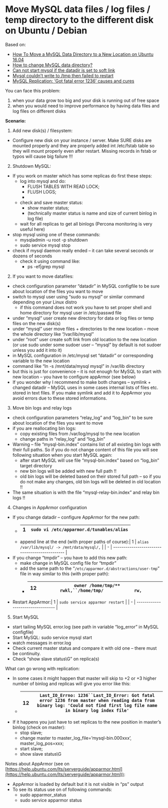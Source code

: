 # Move MySQL data files / log files / temp directory to the different disk on Ubuntu / Debian


Based on:

* [How To Move a MySQL Data Directory to a New Location on Ubuntu 16.04](https://www.digitalocean.com/community/tutorials/how-to-move-a-mysql-data-directory-to-a-new-location-on-ubuntu-16-04)
* [How to change MySQL data directory?](https://stackoverflow.com/questions/1795176/how-to-change-mysql-data-directory)
* [Can not start mysql if the datadir is set to soft link](https://stackoverflow.com/questions/22684791/can-not-start-mysql-if-the-datadir-is-set-to-soft-link)
* [Mysql couldn’t write to /tmp then failed to restart](https://askubuntu.com/questions/442536/mysql-couldnt-write-to-tmp-then-failed-to-restart/557531)
* [MySQL Replication: ‘Got fatal error 1236’ causes and cures](https://www.percona.com/blog/2014/10/08/mysql-replication-got-fatal-error-1236-causes-and-cures/)

You can face this problem:

1. when your data grow too big and your disk is running out of free space
2. when you would need to improve performance by having data files and log files on different disks

**Scenario:**

1. Add new disk(s) / filesystem:

* Configure new disk on your instance / server. Make SURE disks are mounted properly and they are properly added int /etc/fstab table so they will mount properly even after restart. Missing records in fstab or typos will cause big failure !!!

2. Shutdown MySQL:

* If you work on master which has some replicas do first these steps:
  * log into mysql and do:
    * FLUSH TABLES WITH READ LOCK;
    * FLUSH LOGS;
    * 
  * check and save master status:
    * show master status;
    * (technically master status is name and size of current binlog in log file)
  * wait for all replicas to get all binlogs (Percona monitoring is very useful here)
* stop mysql using one of these commands:
  * mysqladmin -u root -p shutdown
  * sudo service mysql stop
* check if mysql daemon really ended – it can take several seconds or dozens of seconds
  * check it using command like:
    * ps -ef|grep mysql

2. If you want to move datafiles:

* check configuration parameter “datadir” in MySQL configfile to be sure about location of the files you want to move
* switch to mysql user using “sudo su mysql” or similar command depending on your Linux distro
  * if this command does not work you have to set proper shell and home directory for mysql user in /etc/passwd file
* under “mysql” user create new directory for data or log files or temp files on the new disk(s)
* under “mysql” user move files + directories to the new location – move the whole directory like “/var/lib/mysql”
* under “root” user create soft link from old location to the new location (or use sudo under some sudoer user – “mysql” by default is not sudoer unless you add it into it)
* in MySQL configuration in /etc/mysql set “datadir” or corresponding variable to the new location
* command like “ln -s /mnt/data/mysql mysql” in /var/lib directory
* but this is just for convenience – it is not enough for MySQL to start with new location – you have to configure appArmor (see below)
* If you wonder why I recommend to make both changes – symlink + changed datadir – MySQL uses in some cases internal lists of files etc. stored in text files. If you make symlink and add it to AppArmor you avoid errors due to these stored informations.

3. Move bin logs and relay logs

* check configuration parameters “relay_log” and “log_bin” to be sure about location of the files you want to move
* if you are reallocating bin logs:
  * copy existing files from /var/log/mysql to the new location
  * change paths in “relay_log” and “log_bin”
* Warning – file “mysql-bin.index” contains list of all existing bin logs with their full paths. So if you do not change content of this file you will see following situation when you start MySQL again:
  * after start MySQL will use file “mysql-bin.index” based on “log_bin” target directory
  * new bin logs will be added with new full path !!
  * old bin logs will be deleted based on their stored full path – so if you do not make any changes, old bin logs will be deleted in old location !!
* The same situation is with the file “mysql-relay-bin.index” and relay bin logs !!

4. Changes in AppArmor configuration

* If you change datadir – configure AppArmor for the new path:
  * | 1 | `sudo vi /etc/apparmor.d/tunables/alias` |
    | - | ------------------------------------------ |
  * append line at the end (with proper paths of course):| 1 | `alias /var/lib/mysql/ -> /mnt/data/mysql/,` |
    | - | ---------------------------------------------- |
* If you change “tmpdir” – you have to add this new path:
  * make change in MySQL config file for “tmpdir”
  * add the same path to the “`/etc/apparmor.d/abstractions/user-tmp`” file in way similar to this (with proper path):
    * | 12 | `owner /home/tmp/**    rwkl,``/home/tmp/            rw,` |
      | -- | ------------------------------------------------------------------------ |
* Restart AppArmor:| 1 | `sudo service apparmor restart` |
  | - | --------------------------------- |

5. Start MySQL

* start tailing MySQL error.log (see path in variable “log_error” in MySQL configfile)
* Start MySQL: sudo service mysql start
* watch messages in error.log
* Check current master status and compare it with old one – there must be continuity.
* Check “show slave status\G” on replica(s)

What can go wrong with replication:

* In some cases it might happen that master will skip to +2 or +3 higher number of binlog and replicas will give you error like this:
  * | 12 | `Last_IO_Errno: 1236``Last_IO_Error: Got fatal error 1236 from master when reading data from binary log: 'Could not find first log file name in binary log index file'` |
    | -- | ------------------------------------------------------------------------------------------------------------------------------------------------------------------------- |
* If it happens you just have to set replicas to the new position in master’s binlog (check on master):
  * stop slave;
  * change master to master_log_file=’mysql-bin.000xxx’, master_log_pos=xxx;
  * start slave;
  * show slave status\G

Notes about AppArmor (see on [https://help.ubuntu.com/lts/serverguide/apparmor.html](https://help.ubuntu.com/lts/serverguide/apparmor.html)):

* AppArmor is loaded by default but it is not visible in “ps” output
* To see its status use on of following commands:
  * sudo apparmor_status
  * sudo service apparmor status
